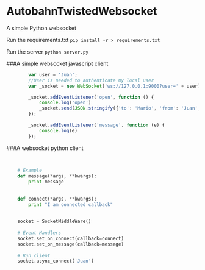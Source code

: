 # AutobahnTwistedWebsocket
A simple Python websocket

Run the requirements.txt 
`pip install -r > requirements.txt`

Run the server
`python server.py`

###A simple websocket javascript client
```js
        var user = 'Juan';
        //User is needed to authenticate my local user
        var _socket = new WebSocket('ws://127.0.0.1:9000?user=' + user);

        _socket.addEventListener('open', function () {
            console.log('open')
            _socket.send(JSON.stringify({'to': 'Mario', 'from': 'Juan', 'message': 'Hola Mario'}));
        });

        _socket.addEventListener('message', function (e) {
            console.log(e)
        });
```


###A websocket python client

```python
    
   
    # Example
    def message(*args, **kwargs):
        print message
    
    
    def connect(*args, **kwargs):
        print "I am connected callback"
    
    
    socket = SocketMiddleWare()
    
    # Event Handlers
    socket.set_on_connect(callback=connect)
    socket.set_on_message(callback=message)
    
    # Run client
    socket.async_connect('Juan')


```